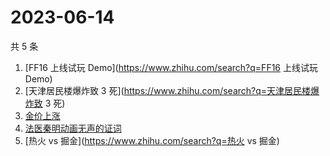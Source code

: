 # 2023-06-14

共 5 条

<!-- BEGIN -->
<!-- 最后更新时间 Wed Jun 14 2023 10:37:50 GMT+0800 (China Standard Time) -->

1. [FF16 上线试玩 Demo](https://www.zhihu.com/search?q=FF16 上线试玩 Demo)
1. [天津居民楼爆炸致 3 死](https://www.zhihu.com/search?q=天津居民楼爆炸致 3 死)
1. [金价上涨](https://www.zhihu.com/search?q=金价上涨)
1. [法医秦明动画无声的证词](https://www.zhihu.com/search?q=法医秦明动画无声的证词)
1. [热火 vs 掘金](https://www.zhihu.com/search?q=热火 vs 掘金)

<!-- END -->
